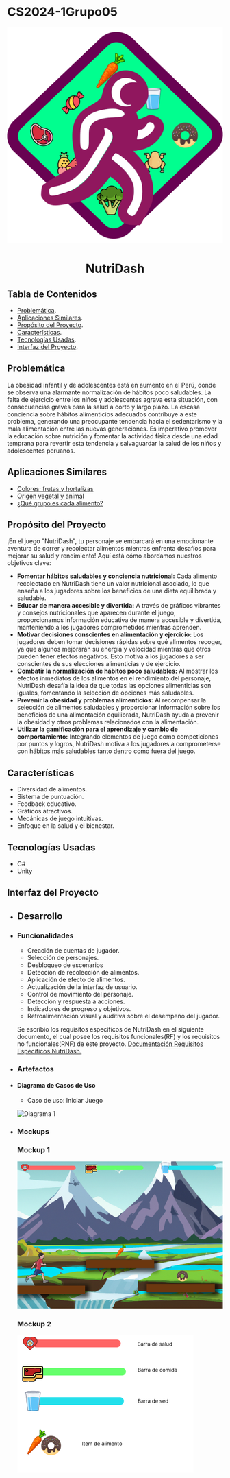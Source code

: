 # CS2024-1Grupo05

<p align="center">
  <img src="/RecursosDocumentacion/Logo.svg" alt="TNutriDash">
</p>
<h1 align="center">NutriDash</h1>

## Tabla de Contenidos

- [Problemática](#problemática).
- [Aplicaciones Similares](#aplicaciones-similares).
- [Propósito del Proyecto](#propósito-del-proyecto).
- [Características](#características).
- [Tecnologías Usadas](#tecnologías-usadas).
- [Interfaz del Proyecto](#interfaz-del-proyecto).

## Problemática

La obesidad infantil y de adolescentes está en aumento en el Perú, donde se observa una alarmante normalización de hábitos poco saludables. La falta de ejercicio entre los niños y adolescentes agrava esta situación, con consecuencias graves para la salud a corto y largo plazo. La escasa conciencia sobre hábitos alimenticios adecuados contribuye a este problema, generando una preocupante tendencia hacia el sedentarismo y la mala alimentación entre las nuevas generaciones. Es imperativo promover la educación sobre nutrición y fomentar la actividad física desde una edad temprana para revertir esta tendencia y salvaguardar la salud de los niños y adolescentes peruanos.

## Aplicaciones Similares

- [Colores: frutas y hortalizas](https://www.minilandteachandplay.com/recurso/colores-frutas-y-hortalizas/)
- [Origen vegetal y animal](https://www.minilandteachandplay.com/recurso/origen-vegetal-y-animal/)
- [¿Qué grupo es cada alimento?](https://www.minilandteachandplay.com/recurso/que-grupo-es-cada-alimento/)

## Propósito del Proyecto

¡En el juego "NutriDash", tu personaje se embarcará en una emocionante aventura de correr y recolectar alimentos mientras enfrenta desafíos para mejorar su salud y rendimiento! Aquí está cómo abordamos nuestros objetivos clave:

* **Fomentar hábitos saludables y conciencia nutricional:** Cada alimento recolectado en NutriDash tiene un valor nutricional asociado, lo que enseña a los jugadores sobre los beneficios de una dieta equilibrada y saludable.
* **Educar de manera accesible y divertida:** A través de gráficos vibrantes y consejos nutricionales que aparecen durante el juego, proporcionamos información educativa de manera accesible y divertida, manteniendo a los jugadores comprometidos mientras aprenden.
* **Motivar decisiones conscientes en alimentación y ejercicio:** Los jugadores deben tomar decisiones rápidas sobre qué alimentos recoger, ya que algunos mejorarán su energía y velocidad mientras que otros pueden tener efectos negativos. Esto motiva a los jugadores a ser conscientes de sus elecciones alimenticias y de ejercicio.
* **Combatir la normalización de hábitos poco saludables:** Al mostrar los efectos inmediatos de los alimentos en el rendimiento del personaje, NutriDash desafía la idea de que todas las opciones alimenticias son iguales, fomentando la selección de opciones más saludables.
* **Prevenir la obesidad y problemas alimenticios:** Al recompensar la selección de alimentos saludables y proporcionar información sobre los beneficios de una alimentación equilibrada, NutriDash ayuda a prevenir la obesidad y otros problemas relacionados con la alimentación.
* **Utilizar la gamificación para el aprendizaje y cambio de comportamiento:** Integrando elementos de juego como competiciones por puntos y logros, NutriDash motiva a los jugadores a comprometerse con hábitos más saludables tanto dentro como fuera del juego.

## Características

* Diversidad de alimentos.
* Sistema de puntuación.
* Feedback educativo.
* Gráficos atractivos.
* Mecánicas de juego intuitivas.
* Enfoque en la salud y el bienestar.

## Tecnologías Usadas

* C#
* Unity 
## Interfaz del Proyecto
- ## Desarrollo
- ### Funcionalidades

  * Creación de cuentas de jugador.
  * Selección de personajes.
  * Desbloqueo de escenarios
  * Detección de recolección de alimentos.
  * Aplicación de efecto de alimentos.
  * Actualización de la interfaz de usuario.
  * Control de movimiento del personaje.
  * Detección y respuesta a acciones.
  * Indicadores de progreso y objetivos.
  * Retroalimentación visual y auditiva sobre el desempeño del jugador.

  Se escribio los requisitos específicos de NutriDash en el siguiente documento, el cual posee los requisitos funcionales(RF) y los requisitos no funcionales(RNF) de este proyecto. 
  [Documentación Requisitos Específicos NutriDash.](https://drive.google.com/drive/folders/1gFDKs48Db6IF5c2L-uB0VtFrnvM_azoa?usp=sharing)
  
- ### Artefactos
- #### Diagrama de Casos de Uso

  - Caso de uso: Iniciar Juego
    
  ![Diagrama 1](https://github.com/gvarlasalle/NutriDash/assets/107903082/166ed507-98bc-4baf-a484-84cb0b6cdf70)
  

- ### Mockups
  ### Mockup 1
  
  ![Mockup 1](/RecursosDocumentacion/mockup1.png)

  ### Mockup 2
  ![Leyenda](/RecursosDocumentacion/leyenda.png)
